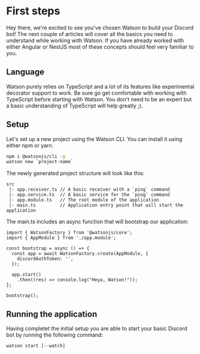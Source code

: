 # First steps

Hey there, we're excited to see you've chosen Watson to build your Discord bot! The next couple of articles will cover all the basics you need to understand while working with Watson. If you have already worked with either Angular or NestJS most of these concepts should feel very familiar to you.

## Language

Watson purely relies on TypeScript and a lot of its features like experimental decorator support to work. Be sure go get comfortable with working with TypeScript before starting with Watson. You don't need to be an expert but a basic understanding of TypeScript will help greatly ;).

## Setup

Let's set up a new project using the Watson CLI. You can install it using either npm or yarn.

```BASH
npm i @watsonjs/cli -g
watson new `project-name`
```

The newly generated project structure will look like this:

```
src
 |- app.receiver.ts // A basic receiver with a `ping` command
 |- app.service.ts  // A basic service for the `ping` command
 |- app.module.ts   // The root module of the application
 |- main.ts         // Application entry point that will start the application
```

The main.ts includes an async function that will bootstrap our application:

```TS
import { WatsonFactory } from '@watsonjs/core';
import { AppModule } from './app.module';

const bootstrap = async () => {
  const app = await WatsonFactory.create(AppModule, {
    discordAuthToken: '',
  });

  app.start()
    .then((res) => console.log("Heya, Watson!"));
};

bootstrap();
```

## Running the application

Having completet the initial setup you are able to start your basic Discord bot by running the following command:

```
watson start [--watch]
```
